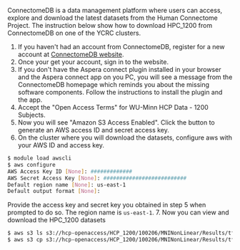 ConnectomeDB is a data management platform where users can access, explore and download the latest datasets from the Human Connectome Project.
The instruction below show how to download HPC_1200 from ConnectomeDB on one of the YCRC clusters. 

1. If you haven't had an account from ConnectomeDB, register for a new account at [ConnectomeDB website](https://db.humanconnectome.org).
2. Once your get your account, sign in to the website.
3. If you don't have the Aspera connect plugin installed in your browser and the Aspera connect app on you PC, 
you will see a message from the ConnectomeDB homepage which reminds you about the missing software components.
Follow the instructions to install the plugin and the app.
4. Accept the "Open Access Terms" for WU-Minn HCP Data - 1200 Subjects.
5. Now you will see "Amazon S3 Access Enabled". Click the button to generate an AWS access ID and secret access key. 
6. On the cluster where you will download the datasets, configure aws with your AWS ID and access key.
```bash
$ module load awscli
$ aws configure
AWS Access Key ID [None]: #############
AWS Secret Access Key [None]: ##########################
Default region name [None]: us-east-1
Default output format [None]: 
```
Provide the access key and secret key you obtained in step 5 when prompted to do so. The region name is `us-east-1`.
7. Now you can view and download the HPC_1200 datasets
```bash
$ aws s3 ls s3://hcp-openaccess/HCP_1200/100206/MNINonLinear/Results/tfMRI_WM_LR/tfMRI_WM_LR_Atlas_MSMAll.dtseries.nii
$ aws s3 cp s3://hcp-openaccess/HCP_1200/100206/MNINonLinear/Results/tfMRI_WM_LR/tfMRI_WM_LR_Atlas_MSMAll.dtseries.nii .
```
